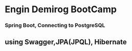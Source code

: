 
# Engin Demirog BootCamp
### Spring Boot, Connecting to PostgreSQL
## using Swagger,JPA(JPQL), Hibernate
